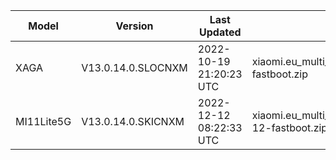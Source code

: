 | Model | Version | Last Updated | File Name | Size | Download Link |
| ---- | ---- | ---- | ---- | ---- | ---- |
| XAGA | V13.0.14.0.SLOCNXM | 2022-10-19 21:20:23 UTC | xiaomi.eu_multi_XAGA_V13.0.14.0.SLOCNXM_v13-12-fastboot.zip | 4.8 GB | [SourceForge](https://sourceforge.net/projects/xiaomi-eu-multilang-miui-roms/files/xiaomi.eu/MIUI-STABLE-RELEASES/MIUIv13/xiaomi.eu_multi_XAGA_V13.0.14.0.SLOCNXM_v13-12-fastboot.zip/download) |
| MI11Lite5G | V13.0.14.0.SKICNXM | 2022-12-12 08:22:33 UTC | xiaomi.eu_multi_MI11Lite5G_V13.0.14.0.SKICNXM_v13-12-fastboot.zip | 4.3 GB | [SourceForge](https://sourceforge.net/projects/xiaomi-eu-multilang-miui-roms/files/xiaomi.eu/MIUI-STABLE-RELEASES/MIUIv13/xiaomi.eu_multi_MI11Lite5G_V13.0.14.0.SKICNXM_v13-12-fastboot.zip/download) |
